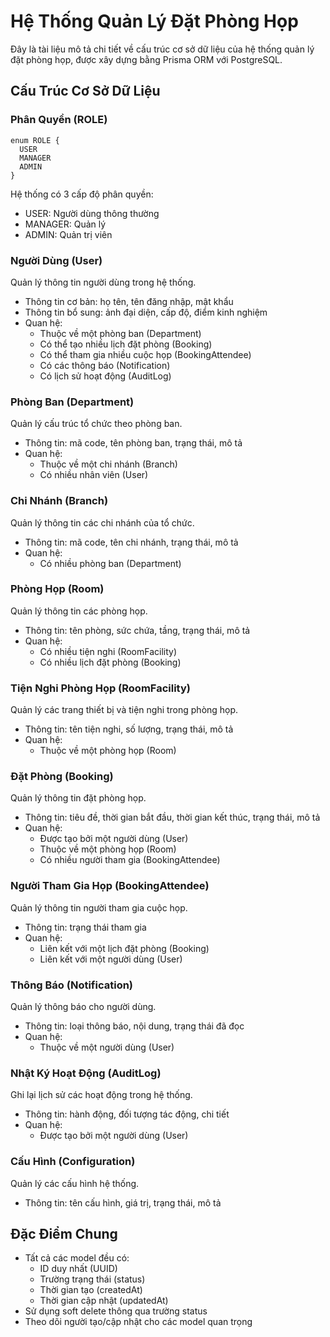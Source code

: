 # Hệ Thống Quản Lý Đặt Phòng Họp

Đây là tài liệu mô tả chi tiết về cấu trúc cơ sở dữ liệu của hệ thống quản lý đặt phòng họp, được xây dựng bằng Prisma ORM với PostgreSQL.

## Cấu Trúc Cơ Sở Dữ Liệu

### Phân Quyền (ROLE)

```
enum ROLE {
  USER
  MANAGER
  ADMIN
}
```

Hệ thống có 3 cấp độ phân quyền:

- USER: Người dùng thông thường
- MANAGER: Quản lý
- ADMIN: Quản trị viên

### Người Dùng (User)

Quản lý thông tin người dùng trong hệ thống.

- Thông tin cơ bản: họ tên, tên đăng nhập, mật khẩu
- Thông tin bổ sung: ảnh đại diện, cấp độ, điểm kinh nghiệm
- Quan hệ:
  - Thuộc về một phòng ban (Department)
  - Có thể tạo nhiều lịch đặt phòng (Booking)
  - Có thể tham gia nhiều cuộc họp (BookingAttendee)
  - Có các thông báo (Notification)
  - Có lịch sử hoạt động (AuditLog)

### Phòng Ban (Department)

Quản lý cấu trúc tổ chức theo phòng ban.

- Thông tin: mã code, tên phòng ban, trạng thái, mô tả
- Quan hệ:
  - Thuộc về một chi nhánh (Branch)
  - Có nhiều nhân viên (User)

### Chi Nhánh (Branch)

Quản lý thông tin các chi nhánh của tổ chức.

- Thông tin: mã code, tên chi nhánh, trạng thái, mô tả
- Quan hệ:
  - Có nhiều phòng ban (Department)

### Phòng Họp (Room)

Quản lý thông tin các phòng họp.

- Thông tin: tên phòng, sức chứa, tầng, trạng thái, mô tả
- Quan hệ:
  - Có nhiều tiện nghi (RoomFacility)
  - Có nhiều lịch đặt phòng (Booking)

### Tiện Nghi Phòng Họp (RoomFacility)

Quản lý các trang thiết bị và tiện nghi trong phòng họp.

- Thông tin: tên tiện nghi, số lượng, trạng thái, mô tả
- Quan hệ:
  - Thuộc về một phòng họp (Room)

### Đặt Phòng (Booking)

Quản lý thông tin đặt phòng họp.

- Thông tin: tiêu đề, thời gian bắt đầu, thời gian kết thúc, trạng thái, mô tả
- Quan hệ:
  - Được tạo bởi một người dùng (User)
  - Thuộc về một phòng họp (Room)
  - Có nhiều người tham gia (BookingAttendee)

### Người Tham Gia Họp (BookingAttendee)

Quản lý thông tin người tham gia cuộc họp.

- Thông tin: trạng thái tham gia
- Quan hệ:
  - Liên kết với một lịch đặt phòng (Booking)
  - Liên kết với một người dùng (User)

### Thông Báo (Notification)

Quản lý thông báo cho người dùng.

- Thông tin: loại thông báo, nội dung, trạng thái đã đọc
- Quan hệ:
  - Thuộc về một người dùng (User)

### Nhật Ký Hoạt Động (AuditLog)

Ghi lại lịch sử các hoạt động trong hệ thống.

- Thông tin: hành động, đối tượng tác động, chi tiết
- Quan hệ:
  - Được tạo bởi một người dùng (User)

### Cấu Hình (Configuration)

Quản lý các cấu hình hệ thống.

- Thông tin: tên cấu hình, giá trị, trạng thái, mô tả

## Đặc Điểm Chung

- Tất cả các model đều có:
  - ID duy nhất (UUID)
  - Trường trạng thái (status)
  - Thời gian tạo (createdAt)
  - Thời gian cập nhật (updatedAt)
- Sử dụng soft delete thông qua trường status
- Theo dõi người tạo/cập nhật cho các model quan trọng

